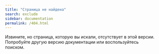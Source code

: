 ```yaml
---
title: "Страница не найдена"
search: exclude
sidebar: documentation
permalink: /404.html
---
```


Извините, но страница, которую вы искали, отсутствует в <span id="current-version">этой версии</span>.<br/>
Попробуйте другую версию документации или воспользуйтесь поиском.

<script type="text/javascript" >
    let url = new URL(window.location.href);
    let version = url.pathname.match('^/documentation/(v[^/<>]+)/.+$')
    if (version.length > 1 ) {
       document.getElementById('current-version').innerHTML = 'версии <code class="language-plaintext highlighter-rouge">' + version[1].replace('-plus-', '+') + '</code>';
    }
</script>

<div class="error-image">
    <img src="{{ site.url }}/images/404.png" alt=""/>
</div>
